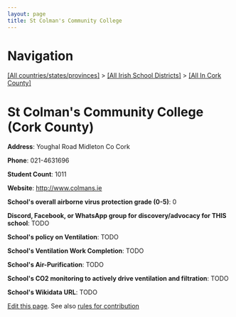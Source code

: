 ```yaml
---
layout: page
title: St Colman's Community College
---
```

# Navigation

[[All countries/states/provinces]](../../..) > [[All Irish School Districts]](../..) > [[All In Cork County]](..)

# St Colman's Community College (Cork County)

**Address**: Youghal Road Midleton Co Cork

**Phone**: 021-4631696

**Student Count**: 1011

**Website**: <http://www.colmans.ie>

**School's overall airborne virus protection grade (0-5)**: 0

**Discord, Facebook, or WhatsApp group for discovery/advocacy for THIS school**: TODO

**School's policy on Ventilation**: TODO

**School's Ventilation Work Completion**: TODO

**School's Air-Purification**: TODO

**School's CO2 monitoring to actively drive ventilation and filtration**: TODO

**School's Wikidata URL**: TODO


[Edit this page](https://github.com/ventilate-schools/Ireland/edit/main/./Cork_County/St_Colman's_Community_College.md). See also [rules for contribution](../../../contribution-rules/)